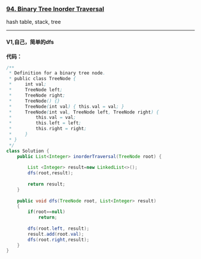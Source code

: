 ### [94. Binary Tree Inorder Traversal](https://leetcode.com/problems/binary-tree-inorder-traversal/)

hash table, stack, tree

---

#### V1,自己，简单的dfs

**代码：**
```java
/**
 * Definition for a binary tree node.
 * public class TreeNode {
 *     int val;
 *     TreeNode left;
 *     TreeNode right;
 *     TreeNode() {}
 *     TreeNode(int val) { this.val = val; }
 *     TreeNode(int val, TreeNode left, TreeNode right) {
 *         this.val = val;
 *         this.left = left;
 *         this.right = right;
 *     }
 * }
 */
class Solution {
    public List<Integer> inorderTraversal(TreeNode root) {
        
        List <Integer> result=new LinkedList<>();
        dfs(root,result);
        
        return result;
    }
    
    public void dfs(TreeNode root, List<Integer> result)
    {
        if(root==null)
            return;
        
        dfs(root.left, result);
        result.add(root.val);
        dfs(root.right,result);
    }
}
```
